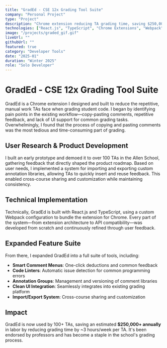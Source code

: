 ```yaml
---
title: "GradEd - CSE 12x Grading Tool Suite"
company: "Personal Project"
type: "Project"
description: "Chrome extension reducing TA grading time, saving $250,000+ annually across 100+ TAs in the Allen School"
technologies: ["React.js", "TypeScript", "Chrome Extensions", "Webpack", "JavaScript"]
image: "/projects/graded_gif.gif"
liveUrl: ""
githubUrl: ""
featured: true
category: "Developer Tools"
date: "2025-01"
duration: "Winter 2025"
role: "Solo Developer"
---
```


# GradEd - CSE 12x Grading Tool Suite

GradEd is a Chrome extension I designed and built to reduce the repetitive, manual work TAs face when grading student code. I began by identifying pain points in the existing workflow—copy-pasting comments, repetitive feedback, and lack of UI support for common grading tasks. Overwhelmingly, I found that the process of copying and pasting comments was the most tedious and time-consuming part of grading.

## User Research & Product Development

I built an early prototype and demoed it to over 100 TAs in the Allen School, gathering feedback that directly shaped the product roadmap. Based on user needs, I implemented a system for importing and exporting custom annotation libraries, allowing TAs to quickly insert and reuse feedback. This enabled cross-course sharing and customization while maintaining consistency.

## Technical Implementation

Technically, GradEd is built with React.js and TypeScript, using a custom Webpack configuration to bundle the extension for Chrome. Every part of the system—from extension architecture to API compatibility—was developed from scratch and continuously refined through user feedback.

## Expanded Feature Suite

From there, I expanded GradEd into a full suite of tools, including:

- **Smart Comment Menus**: One-click deductions and common feedback
- **Code Linters**: Automatic issue detection for common programming errors
- **Annotation Groups**: Management and versioning of comment libraries
- **Clean UI Integration**: Seamlessly integrates into existing grading platform
- **Import/Export System**: Cross-course sharing and customization

## Impact

GradEd is now used by 100+ TAs, saving an estimated **$250,000+ annually** in labor by reducing grading time by ~3 hours/week per TA. It's been endorsed by professors and has become a staple in the school's grading process. 